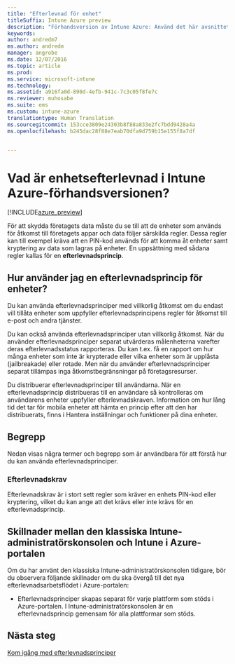 ```yaml
---
title: "Efterlevnad för enhet"
titleSuffix: Intune Azure preview
description: "Förhandsversion av Intune Azure: Använd det här avsnittet om du vill veta mer om enhetsefterlevnad i Microsoft Intune"
keywords: 
author: andredm7
ms.author: andredm
manager: angrobe
ms.date: 12/07/2016
ms.topic: article
ms.prod: 
ms.service: microsoft-intune
ms.technology: 
ms.assetid: a916fa0d-890d-4efb-941c-7c3c05f8fe7c
ms.reviewer: muhosabe
ms.suite: ems
ms.custom: intune-azure
translationtype: Human Translation
ms.sourcegitcommit: 153cce3809e24303b8f88a833e2fc7bdd9428a4a
ms.openlocfilehash: b245dac28f88e7eab70dfa9d759b15e155f8a7df


---
```


# <a name="what-is-device-compliance-in-intune-azure-preview"></a>Vad är enhetsefterlevnad i Intune Azure-förhandsversionen?


[!INCLUDE[azure_preview](../includes/azure_preview.md)]

För att skydda företagets data måste du se till att de enheter som används för åtkomst till företagets appar och data följer särskilda regler. Dessa regler kan till exempel kräva att en PIN-kod används för att komma åt enheter samt kryptering av data som lagras på enheter. En uppsättning med sådana regler kallas för en **efterlevnadsprincip**.

##  <a name="how-should-i-use-a-device-compliance-policy"></a>Hur använder jag en efterlevnadsprincip för enheter?
Du kan använda efterlevnadsprinciper med villkorlig åtkomst om du endast vill tillåta enheter som uppfyller efterlevnadsprincipens regler för åtkomst till e-post och andra tjänster.

Du kan också använda efterlevnadsprinciper utan villkorlig åtkomst.
När du använder efterlevnadsprinciper separat utvärderas målenheterna varefter deras efterlevnadsstatus rapporteras. Du kan t.ex. få en rapport om hur många enheter som inte är krypterade eller vilka enheter som är upplåsta (jailbreakade) eller rotade. Men när du använder efterlevnadsprinciper separat tillämpas inga åtkomstbegränsningar på företagsresurser.

Du distribuerar efterlevnadsprinciper till användarna. När en efterlevnadsprincip distribueras till en användare så kontrolleras om användarens enheter uppfyller efterlevnadskraven. Information om hur lång tid det tar för mobila enheter att hämta en princip efter att den har distribuerats, finns i Hantera inställningar och funktioner på dina enheter.

##  <a name="concepts"></a>Begrepp
Nedan visas några termer och begrepp som är användbara för att förstå hur du kan använda efterlevnadsprinciper.

### <a name="compliance-requirements"></a>Efterlevnadskrav
Efterlevnadskrav är i stort sett regler som kräver en enhets PIN-kod eller kryptering, vilket du kan ange att det krävs eller inte krävs för en efterlevnadsprincip.

<!---### Actions for noncompliance

You can specify what needs to happen when a device is determined as noncompliant. This can be a sequence of actions during a specific time.
When you specify these actions, Intune will automatically initiate them in the sequence you specify. See the following example of a sequence of
actions for a device that continues to be in the noncompliant status for
a week:

-   When the device is first determined to be non-compliant, an email with noncompliant notification is sent to the user.

-   3 days after initial noncompliance state, a follow up reminder is sent to the user.

-   5 days after initial noncompliance state, a final reminder with a notification that access to company resources will be blocked on the device in 2 days if the compliance issues are not remediated is sent to the user.

-   7 days after initial noncompliance state, access to company resources is blocked. This requires that you have conditional access policy that specifies that access from noncompliant devices should    be blocked for services such as Exchange and SharePoint.

### Grace Period

This is the time between when a device is first determined as
noncompliant to when access to company resources on that device is blocked. This time allows for time that the user has to resolve
compliance issues on the device. You can also use this time to create your action sequences to send notifications to the user before their access is blocked.

Remember that you need to implement conditional access policies in addition to compliance policies in order for access to company resources to be blocked.--->

##  <a name="differences-between-the-classic-intune-admin-console-and-intune-in-the-azure-portal"></a>Skillnader mellan den klassiska Intune-administratörskonsolen och Intune i Azure-portalen


Om du har använt den klassiska Intune-administratörskonsolen tidigare, bör du observera följande skillnader om du ska övergå till det nya efterlevnadsarbetsflödet i Azure-portalen:


-   Efterlevnadsprinciper skapas separat för varje plattform som stöds i Azure-portalen. I Intune-administratörskonsolen är en efterlevnadsprincip gemensam för alla plattformar som stöds.


<!--- -   In the Azure portal, you have the ability to specify actions and notifications that are intiated when a device is determined to be noncompliant. This ability does not exist in the Intune admin console.

-   In the Azure portal, you can set a grace period to allow time for the end-user to get their device back to compliance status before they completely lose the ability to get company data on their device. This is not available in the Intune admin console.--->

##  <a name="next-steps"></a>Nästa steg

[Kom igång med efterlevnadsprinciper](get-started-with-device-compliance.md)


<!---### See also

Conditional access--->



<!--HONumber=Feb17_HO3-->


